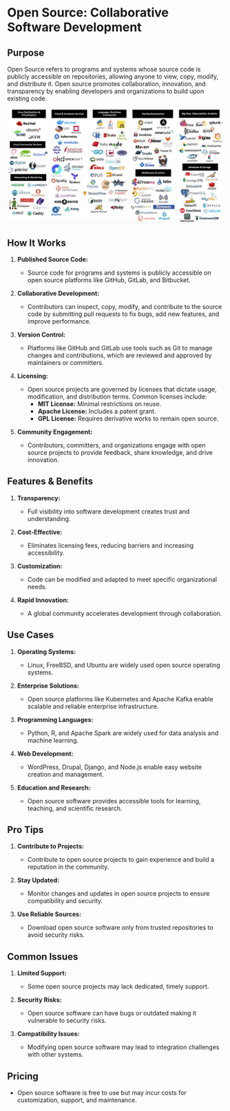 # **Open Source: Collaborative Software Development**

## **Purpose**

Open Source refers to programs and systems whose source code is publicly accessible on repositories, allowing anyone to view, copy, modify, and distribute it. Open source promotes collaboration, innovation, and transparency by enabling developers and organizations to build upon existing code.

![open-source](Assets/op1.png)


## **How It Works**

1. **Published Source Code:**
   - Source code for programs and systems is publicly accessible on open source platforms like GitHub, GitLab, and Bitbucket.

2. **Collaborative Development:**
   - Contributors can inspect, copy, modify, and contribute to the source code by submitting pull requests to fix bugs, add new features, and improve performance.

3. **Version Control:**
   - Platforms like GitHub and GitLab use tools such as Git to manage changes and contributions, which are reviewed and approved by maintainers or committers.

4. **Licensing:**
   - Open source projects are governed by licenses that dictate usage, modification, and distribution terms. Common licenses include:  
     - **MIT License:** Minimal restrictions on reuse.  
     - **Apache License:** Includes a patent grant.  
     - **GPL License:** Requires derivative works to remain open source.

5. **Community Engagement:**
   - Contributors, committers, and organizations engage with open source projects to provide feedback, share knowledge, and drive innovation.



## **Features & Benefits**

1. **Transparency:**
   - Full visibility into software development creates trust and understanding.

2. **Cost-Effective:**
   - Eliminates licensing fees, reducing barriers and increasing accessibility.

3. **Customization:**
   - Code can be modified and adapted to meet specific organizational needs.

4. **Rapid Innovation:**
   - A global community accelerates development through collaboration.


## **Use Cases**

1. **Operating Systems:**
   - Linux, FreeBSD, and Ubuntu are widely used open source operating systems.

2. **Enterprise Solutions:**
   - Open source platforms like Kubernetes and Apache Kafka enable scalable and reliable enterprise infrastructure.

3. **Programming Languages:**
   - Python, R, and Apache Spark are widely used for data analysis and machine learning.

4. **Web Development:**
   - WordPress, Drupal, Django, and Node.js enable easy website creation and management.

5. **Education and Research:**
   - Open source software provides accessible tools for learning, teaching, and scientific research.

## **Pro Tips**

1. **Contribute to Projects:**
   - Contribute to open source projects to gain experience and build a reputation in the community.

2. **Stay Updated:**
   - Monitor changes and updates in open source projects to ensure compatibility and security.

3. **Use Reliable Sources:**
   - Download open source software only from trusted repositories to avoid security risks.

## **Common Issues**

1. **Limited Support:**
   - Some open source projects may lack dedicated, timely support.

2. **Security Risks:**
   - Open source software can have bugs or outdated making it vulnerable to security risks.

3. **Compatibility Issues:**
   - Modifying open source software may lead to integration challenges with other systems.

## **Pricing**  
- Open source software is free to use but may incur costs for customization, support, and maintenance.


